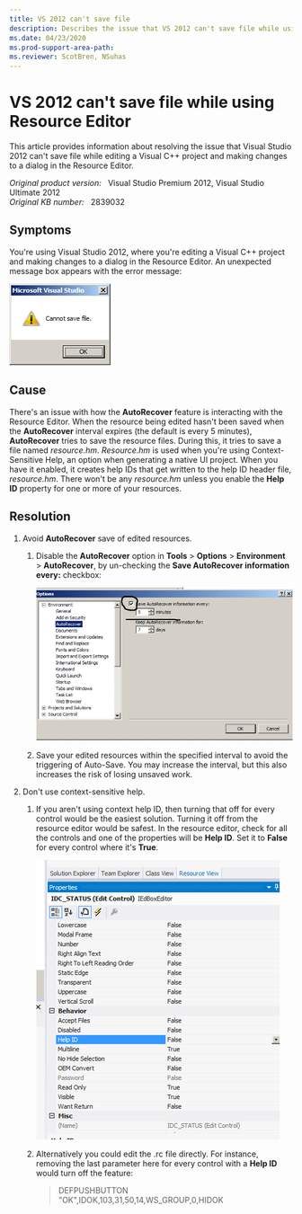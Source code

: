 ```yaml
---
title: VS 2012 can't save file
description: Describes the issue that VS 2012 can't save file while using Resource Editor, and provides a solution.
ms.date: 04/23/2020
ms.prod-support-area-path:
ms.reviewer: ScotBren, NSuhas
---
```

# VS 2012 can't save file while using Resource Editor

This article provides information about resolving the issue that Visual Studio 2012 can't save file while editing a Visual C++ project and making changes to a dialog in the Resource Editor.

_Original product version:_ &nbsp; Visual Studio Premium 2012, Visual Studio Ultimate 2012  
_Original KB number:_ &nbsp; 2839032

## Symptoms

You're using Visual Studio 2012, where you're editing a Visual C++ project and making changes to a dialog in the Resource Editor. An unexpected message box appears with the error message:

![Can't save file error](./media/vs-2012-resource-editor-cannot-save-file/error-message.png)

## Cause

There's an issue with how the **AutoRecover** feature is interacting with the Resource Editor. When the resource being edited hasn't been saved when the **AutoRecover** interval expires (the default is every 5 minutes), **AutoRecover** tries to save the resource files. During this, it tries to save a file named *resource.hm*. *Resource.hm* is used when you're using Context-Sensitive Help, an option when generating a native UI project. When you have it enabled, it creates help IDs that get written to the help ID header file, *resource.hm*. There won't be any *resource.hm* unless you enable the **Help ID** property for one or more of your resources.

## Resolution

1. Avoid **AutoRecover** save of edited resources.

    1. Disable the **AutoRecover** option in **Tools** > **Options** > **Environment** > **AutoRecover**, by un-checking the **Save AutoRecover information every:** checkbox:

        ![unselected Save AutoRecover information every checkbox](./media/vs-2012-resource-editor-cannot-save-file/uncheck-save-autorecover-information-every-option.png)

    1. Save your edited resources within the specified interval to avoid the triggering of Auto-Save. You may increase the interval, but this also increases the risk of losing unsaved work.

2. Don't use context-sensitive help.

    1. If you aren't using context help ID, then turning that off for every control would be the easiest solution. Turning it off from the resource editor would be safest. In the resource editor, check for all the controls and one of the properties will be **Help ID**. Set it to **False** for every control where it's **True**.

        ![Control properties Help ID ](./media/vs-2012-resource-editor-cannot-save-file/set-help-id-to-false.png)

    2. Alternatively you could edit the .rc file directly. For instance, removing the last parameter here for every control with a **Help ID** would turn off the feature:

        > DEFPUSHBUTTON "OK",IDOK,103,31,50,14,WS_GROUP,0,HIDOK
